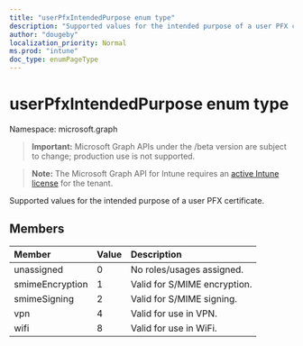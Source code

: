 ```yaml
---
title: "userPfxIntendedPurpose enum type"
description: "Supported values for the intended purpose of a user PFX certificate."
author: "dougeby"
localization_priority: Normal
ms.prod: "intune"
doc_type: enumPageType
---
```


# userPfxIntendedPurpose enum type

Namespace: microsoft.graph

> **Important:** Microsoft Graph APIs under the /beta version are subject to change; production use is not supported.

> **Note:** The Microsoft Graph API for Intune requires an [active Intune license](https://go.microsoft.com/fwlink/?linkid=839381) for the tenant.

Supported values for the intended purpose of a user PFX certificate.

## Members
|Member|Value|Description|
|:---|:---|:---|
|unassigned|0|No roles/usages assigned.|
|smimeEncryption|1|Valid for S/MIME encryption.|
|smimeSigning|2|Valid for S/MIME signing.|
|vpn|4|Valid for use in VPN.|
|wifi|8|Valid for use in WiFi.|




